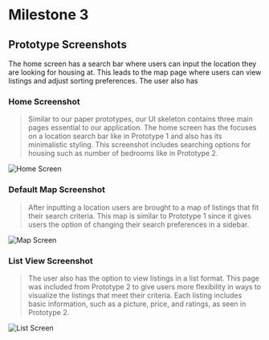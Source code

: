 # Milestone 3

## Prototype Screenshots

The home screen has a search bar where users can input the location they are looking for housing at. This leads to the map page where users can view listings and adjust sorting preferences. The user also has 

### Home Screenshot

> Similar to our paper prototypes, our UI skeleton contains three main pages essential to our application. The home screen has the focuses on a location search bar like in Prototype 1 and also has its minimalistic styling. This screenshot includes searching options for housing such as number of bedrooms like in Prototype 2. 

![Home Screen](/images/milestone3/home.jpg)

### Default Map Screenshot

> After inputting a location users are brought to a map of listings that fit their search criteria. This map is similar to Prototype 1 since it gives users the option of changing their search preferences in a sidebar.

![Map Screen](/images/milestone3/map.jpg)

### List View Screenshot

> The user also has the option to view listings in a list format. This page was included from Prototype 2 to give users more flexibility in ways to visualize the listings that meet their criteria. Each listing includes basic information, such as a picture, price, and ratings, as seen in Prototype 2.

![List Screen](/images/milestone3/list.jpg)
